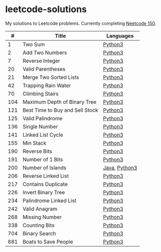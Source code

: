 # leetcode-solutions
My solutions to Leetcode problems. Currently completing [Neetcode 150](https://neetcode.io/practice).

| #    | Title | Languages |
| -    | ----- | --------- |
|    1 | Two Sum                | [Python3](./neetcode-150/0001-two-sum/solution.py)                |
|    2 | Add Two Numbers        | [Python3](./neetcode-150/0002-add-two-numbers/solution.py)        |
|    7 | Reverse Integer        | [Python3](./neetcode-150/0007-reverse-integer/solution.py)        |
|   20 | Valid Parentheses      | [Python3](./neetcode-150/0020-valid-parentheses/solution.py)      |
|   21 | Merge Two Sorted Lists | [Python3](./neetcode-150/0021-merge-two-sorted-lists/solution.py) |
|   42 | Trapping Rain Water    | [Python3](./neetcode-150/0042-trapping-rain-water/solution.py)    |
|   70 | Climbing Stairs        | [Python3](./neetcode-150/0070-climbing-stairs/solution.py)        |
|  104 | Maximum Depth of Binary Tree | [Python3](./neetcode-150/0104-maximum-depth-of-binary-tree/solution.py) |
|  121 | Best Time to Buy and Sell Stock | [Python3](./neetcode-150/0121-best-time-to-buy-and-sell-stock/solution.py) |
|  125 | Valid Palindrome       | [Python3](./neetcode-150/0125-valid-palindrome/solution.py)       |
|  136 | Single Number          | [Python3](./neetcode-150/0136-single-number/solution.py)          |
|  141 | Linked List Cycle      | [Python3](./neetcode-150/0141-linked-list-cycle/solution.py)      |
|  155 | Min Stack              | [Python3](./neetcode-150/0155-min-stack/solution.py)              |
|  190 | Reverse Bits           | [Python3](./neetcode-150/0190-reverse-bits/solution.py)           |
|  191 | Number of 1 Bits       | [Python3](./neetcode-150/0191-number-of-1-bits/solution.py)       |
|  200 | Number of Islands      | [Java](./neetcode-150/0200-number-of-islands/Solution.java), [Python3](./neetcode-150/0200-number-of-islands/solution.py) |
|  206 | Reverse Linked List    | [Python3](./neetcode-150/0206-reverse-linked-list/solution.py)    |
|  217 | Contains Duplicate     | [Python3](./neetcode-150/0217-contains-duplicate/solution.py)     |
|  226 | Invert Binary Tree     | [Python3](./neetcode-150/0226-invert-binary-tree/solution.py)     |
|  234 | Palindrome Linked List | [Python3](./neetcode-all/0234-palindrome-linked-list/solution.py) |
|  242 | Valid Anagram          | [Python3](./neetcode-150/0242-valid-anagram/solution.py)          |
|  268 | Missing Number         | [Python3](./neetcode-150/0268-missing-number/solution.py)         |
|  338 | Counting Bits          | [Python3](./neetcode-150/0338-counting-bits/solution.py)          |
|  704 | Binary Search          | [Python3](./neetcode-150/0704-binary-search/solution.py)          |
|  881 | Boats to Save People   | [Python3](./neetcode-all/0881-boats-to-save-people/solution.py)   |

<!-- New row template
|      | | |
-->